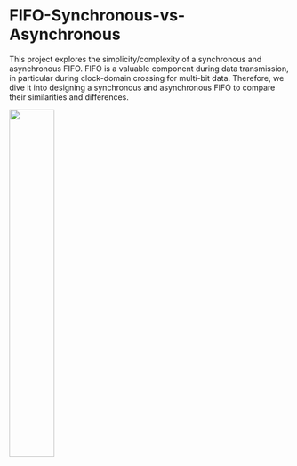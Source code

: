 # FIFO-Synchronous-vs-Asynchronous
This project explores the simplicity/complexity of a synchronous and asynchronous FIFO. FIFO is a valuable component during data transmission, in particular during clock-domain crossing for multi-bit data. Therefore, we dive it into designing a synchronous and asynchronous FIFO to compare their similarities and differences.

<div>
  <img align="left" width="40%" src="https://github.com/user-attachments/assets/f6d3f501-8303-490f-add4-c6d49f604a5d"
>
</div>

